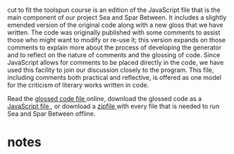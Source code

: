 





# 


cut to fit the toolspun course is an edition of the JavaScript file that is the main component of our project Sea and Spar Between. It includes a slightly emended version of the original code along with a new gloss that we have written. The code was originally published with some comments to assist those who might want to modify or re-use it; this version expands on those comments to explain more about the process of developing the generator and to reflect on the nature of comments and the glossing of code. Since JavaScript allows for comments to be placed directly in the code, we have used this facility to join our discussion closely to the program. This file, including comments both practical and reflective, is offered as one model for the criticism of literary works written in code. 

Read the [glossed code file ](resources/source/000149.html)online, download the glossed code as a [JavaScript file ](resources/source/sea_spar.js), or download a [zipfile ](resources/source/sea_and_spar_between.zip)with every file that is needed to run Sea and Spar Between offline. 


# notes
